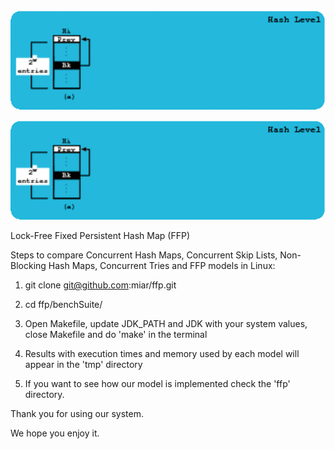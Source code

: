 
<div align="center">
<img src="./pres.gif" />
</div>


![FFP image](./pres.gif)

Lock-Free Fixed Persistent Hash Map (FFP)

Steps to compare Concurrent Hash Maps, Concurrent Skip Lists, Non-Blocking Hash Maps, Concurrent Tries and FFP models in Linux:

1. git clone git@github.com:miar/ffp.git

2. cd ffp/benchSuite/

3. Open  Makefile, update JDK_PATH and JDK with your system values, close Makefile and do 'make' in the terminal

4. Results with execution times and memory used by each model will appear in the 'tmp' directory

5. If you want to see how our model is implemented check the 'ffp' directory.

Thank you for using our system.

We hope you enjoy it.